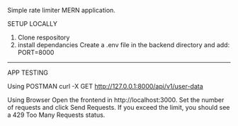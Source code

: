 Simple rate limiter MERN application.

SETUP LOCALLY
1) Clone respository
2) install dependancies
Create a .env file in the backend directory and add:
PORT=8000

-----------------------------------------------------------
APP TESTING

Using POSTMAN
curl -X GET http://127.0.0.1:8000/api/v1/user-data

Using Browser
Open the frontend in http://localhost:3000.
Set the number of requests and click Send Requests.
If you exceed the limit, you should see a 429 Too Many Requests status.
